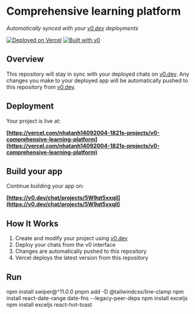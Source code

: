 # Comprehensive learning platform

*Automatically synced with your [v0.dev](https://v0.dev) deployments*

[![Deployed on Vercel](https://img.shields.io/badge/Deployed%20on-Vercel-black?style=for-the-badge&logo=vercel)](https://vercel.com/nhatanh14092004-1821s-projects/v0-comprehensive-learning-platform)
[![Built with v0](https://img.shields.io/badge/Built%20with-v0.dev-black?style=for-the-badge)](https://v0.dev/chat/projects/5W9qt5xxqiI)

## Overview

This repository will stay in sync with your deployed chats on [v0.dev](https://v0.dev).
Any changes you make to your deployed app will be automatically pushed to this repository from [v0.dev](https://v0.dev).

## Deployment

Your project is live at:

**[https://vercel.com/nhatanh14092004-1821s-projects/v0-comprehensive-learning-platform](https://vercel.com/nhatanh14092004-1821s-projects/v0-comprehensive-learning-platform)**

## Build your app

Continue building your app on:

**[https://v0.dev/chat/projects/5W9qt5xxqiI](https://v0.dev/chat/projects/5W9qt5xxqiI)**

## How It Works

1. Create and modify your project using [v0.dev](https://v0.dev)
2. Deploy your chats from the v0 interface
3. Changes are automatically pushed to this repository
4. Vercel deploys the latest version from this repository

## Run 
npm install swiper@^11.0.0
pnpm add -D @tailwindcss/line-clamp
npm install react-date-range date-fns --legacy-peer-deps
npm install exceljs
npm install exceljs react-hot-toast